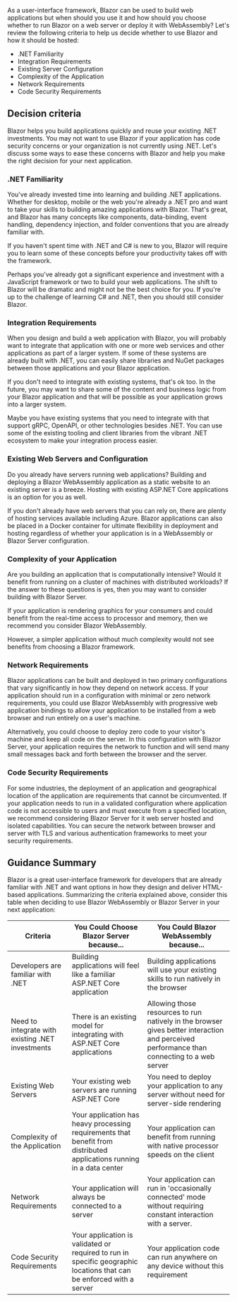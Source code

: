 As a user-interface framework, Blazor can be used to build web applications but when should you use it and how should you choose whether to run Blazor on a web server or deploy it with WebAssembly?  Let's review the following criteria to help us decide whether to use Blazor and how it should be hosted:

* .NET Familiarity
* Integration Requirements
* Existing Server Configuration
* Complexity of the Application
* Network Requirements
* Code Security Requirements

## Decision criteria

Blazor helps you build applications quickly and reuse your existing .NET investments.  You may not want to use Blazor if your application has code security concerns or your organization is not currently using .NET.  Let's discuss some ways to ease these concerns with Blazor and help you make the right decision for your next application.

### .NET Familiarity

You've already invested time into learning and building .NET applications.  Whether for desktop, mobile or the web you're already a .NET pro and want to take your skills to building amazing applications with Blazor.  That's great, and Blazor has many concepts like components, data-binding, event handling, dependency injection, and folder conventions that you are already familiar with.

If you haven't spent time with .NET and C# is new to you, Blazor will require you to learn some of these concepts before your productivity takes off with the framework.  

Perhaps you've already got a significant experience and investment with a JavaScript framework or two to build your web applications.  The shift to Blazor will be dramatic and might not be the best choice for you.  If you're up to the challenge of learning C# and .NET, then you should still consider Blazor.

### Integration Requirements

When you design and build a web application with Blazor, you will probably want to integrate that application with one or more web services and other applications as part of a larger system.  If some of these systems are already built with .NET, you can easily share libraries and NuGet packages between those applications and your Blazor application.

If you don't need to integrate with existing systems, that's ok too.  In the future, you may want to share some of the content and business logic from your Blazor application and that will be possible as your application grows into a larger system.

Maybe you have existing systems that you need to integrate with that support gRPC, OpenAPI, or other technologies besides .NET.  You can use some of the existing tooling and client libraries from the vibrant .NET ecosystem to make your integration process easier.

### Existing Web Servers and Configuration

Do you already have servers running web applications?  Building and deploying a Blazor WebAssembly application as a static website to an existing server is a breeze.  Hosting with existing ASP.NET Core applications is an option for you as well.

If you don't already have web servers that you can rely on, there are plenty of hosting services available including Azure.  Blazor applications can also be placed in a Docker container for ultimate flexibility in deployment and hosting regardless of whether your application is in a WebAssembly or Blazor Server configuration.

### Complexity of your Application

Are you building an application that is computationally intensive?  Would it benefit from running on a cluster of machines with distributed workloads?  If the answer to these questions is yes, then you may want to consider building with Blazor Server.

If your application is rendering graphics for your consumers and could benefit from the real-time access to processor and memory, then we recommend you consider Blazor WebAssembly.

However, a simpler application without much complexity would not see benefits from choosing a Blazor framework.

### Network Requirements

Blazor applications can be built and deployed in two primary configurations that vary significantly in how they depend on network access.  If your application should run in a configuration with minimal or zero network requirements, you could use Blazor WebAssembly with progressive web application bindings to allow your application to be installed from a web browser and run entirely on a user's machine.

Alternatively, you could choose to deploy zero code to your visitor's machine and keep all code on the server.  In this configuration with Blazor Server, your application requires the network to function and will send many small messages back and forth between the browser and the server.

### Code Security Requirements

For some industries, the deployment of an application and geographical location of the application are requirements that cannot be circumvented.  If your application needs to run in a validated configuration where application code is not accessible to users and must execute from a specified location, we recommend considering Blazor Server for it web server hosted and isolated capabilities.  You can secure the network between browser and server with TLS and various authentication frameworks to meet your security requirements.

## Guidance Summary

Blazor is a great user-interface framework for developers that are already familiar with .NET and want options in how they design and deliver HTML-based applications.  Summarizing the criteria explained above, consider this table when deciding to use Blazor WebAssembly or Blazor Server in your next application:

| Criteria | You Could Choose Blazor Server because... | You Could Blazor WebAssembly because... |
| --- | --- | --- |
| Developers are familiar with .NET | Building applications will feel like a familiar ASP.NET Core application | Building applications will use your existing skills to run natively in the browser |
| Need to integrate with existing .NET investments | There is an existing model for integrating with ASP.NET Core applications | Allowing those resources to run natively in the browser gives better interaction and perceived performance than connecting to a web server |
| Existing Web Servers | Your existing web servers are running ASP.NET Core | You need to deploy your application to any server without need for server-side rendering |
| Complexity of the Application | Your application has heavy processing requirements that benefit from distributed applications running in a data center | Your application can benefit from running with native processor speeds on the client |
| Network Requirements | Your application will always be connected to a server | Your application can run in 'occasionally connected' mode without requiring constant interaction with a server. |
| Code Security Requirements | Your application is validated or required to run in specific geographic locations that can be enforced with a server | Your application code can run anywhere on any device without this requirement |